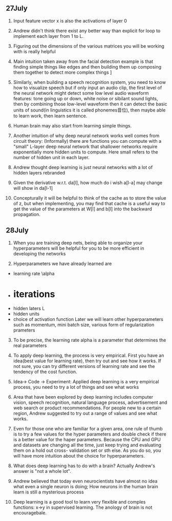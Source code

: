 ## 27July

1. Input feature vector x is also the activations of layer 0

2. Andrew didn't think there exist any better way than explicit for loop to implement each layer from 1 to L.

3. Figuring out the dimensions of the various matrices you will be working with is really helpful

4. Main intuition taken away from the facial detection example is that finding simple things like edges and then building them up composing them together to detect more complex things ]

5. Similarly, when building a speech recognition system, you need to know how to visualize speech but if only input an audio clip, the first level of the neural network might detect some low level audio waveform features: tone going up or down, white noise or sibilant sound lights, then by combining those low-level waveform then it can detect the basic units of sound(in linguistics it is called phonemes音位), then maybe able to learn work, then learn sentence.

6. Human brain may also start from learning simple things.

7. Another intuition of why deep neural network works well comes from circuit theory: (Informally) there are functions you can compute with a "small" L-layer deep neural network that shallower networks require exponentially more hidden units to compute. Here small refers to the number of hidden unit in each layer.

8. Andrew thought deep learning is just neural networks with a lot of hidden layers rebranded

9. Given the derivative w.r.t. da[l], how much do i wish a[l-a] may change will show in da[l-1]

10. Concepturally it will be helpful to think of the cache as to store the value of z, but when implementing, you may find that cache is a useful way to get the value of the parameters at W[l] and b[l] into the backward propagation.

## 28July 



1. When you are training deep nets, being able to organize your hyperparameters will be helpful for you to be more efficient in developing the networks

2. Hyperparameters we have already learned are 
* learning rate \alpha
* # iterations
* hidden laters L
* hidden units
* choice of activation function
Later we will learn other hyperparameters such as momentum, mini batch size, various form of regularization prameters

3. To be precise, the learning rate alpha is a parameter that determines the real parameters

4. To apply deep learning, the process is very empirical. First you have an idea(best value for learning rate), then try out and see how it works. If not sure, you can try different versions of learning rate and see the tendency of the cost function.

5. Idea-> Code -> Experiment: Applied deep learning is a very empirical process, you need to try a lot of things and see what works

6. Area that have been explored by deep learning includes computer vision, speech recognition, natural language process, advertisement and web search or product recommendations. For people new to a certain region, Andrew suggested to try out a range of values and see what works.

7. Even for those one who are familiar for a given area, one rule of thumb is to try a few values for the hyper parameters and double check if there is a better value for the haper parameters. Because the CPU and GPU and datasets are changing all the time, just keep trying and evaluating them on a hold out cross- validation set or sth else. As you do so, you will have more intuition about the choice for hyperparameters.

8. What does deep learning has to do with a brain? Actually Andrew's answer is "not a whole lot".

9. Andrew believed that today even neurocientists have almost no idea what even a single neuron is doing; How neurons in the human brain learn is still a mysterious process
10. Deep learning is a good tool to learn very flexible and comples functions: x->y in supervised learning. The anology of brain is not encouragebale.


